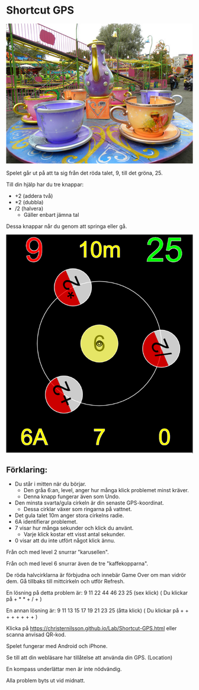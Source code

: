 # Shortcut GPS

![Karusell](karusell.jpg)

Spelet går ut på att ta sig från det röda talet, 9, till det gröna, 25.

Till din hjälp har du tre knappar:
* +2 (addera två)
* *2 (dubbla)
* /2 (halvera)
  * Gäller enbart jämna tal

Dessa knappar når du genom att springa eller gå.

![Shortcut GPS](shortcut.png)

## Förklaring:

* Du står i mitten när du börjar.
  * Den gråa 6:an, level, anger hur många klick problemet minst kräver.
  * Denna knapp fungerar även som Undo.
* Den minsta svarta/gula cirkeln är din senaste GPS-koordinat.
  * Dessa cirklar växer som ringarna på vattnet.
* Det gula talet 10m anger stora cirkelns radie.
* 6A identifierar problemet.
* 7 visar hur många sekunder och klick du använt.
  * Varje klick kostar ett visst antal sekunder.
* 0 visar att du inte utfört något klick ännu.

Från och med level 2 snurrar "karusellen".

Från och med level 6 snurrar även de tre "kaffekopparna".

De röda halvcirklarna är förbjudna och innebär Game Over om man vidrör dem. Gå tillbaks till mittcirkeln och utför Refresh.

En lösning på detta problem är: 9 11 22 44 46 23 25 (sex klick)
( Du klickar på + * * + / + )

En annan lösning är: 9 11 13 15 17 19 21 23 25 (åtta klick)
( Du klickar på + + + + + + + + )

Klicka på https://christernilsson.github.io/Lab/Shortcut-GPS.html eller scanna anvisad QR-kod.

Spelet fungerar med Android och iPhone.

Se till att din webläsare har tillåtelse att använda din GPS. (Location)

En kompass underlättar men är inte nödvändig.

Alla problem byts ut vid midnatt.
